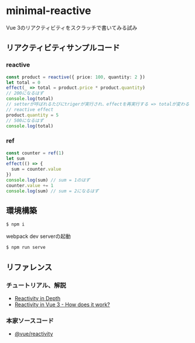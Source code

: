 # minimal-reactive
Vue 3のリアクティビティをスクラッチで書いてみる試み

## リアクティビティサンプルコード
### reactive
```typescript
const product = reactive({ price: 100, quantity: 2 })
let total = 0
effect(_ => total = product.price * product.quantity)
// 200になるはず
console.log(total)
// setterが呼ばれるたびにtrigerが実行され、effectを再実行する => totalが変わる
// reactive effect
product.quantity = 5
// 500になるはず
console.log(total)
```

### ref
```typescript
const counter = ref(1)
let sum
effect(() => {
  sum = counter.value
})
console.log(sum) // sum = 1のはず
counter.value += 1
console.log(sum) // sum = 2になるはず
```

## 環境構築
```bash
$ npm i
```

webpack dev serverの起動
```bash
$ npm run serve
```

## リファレンス
### チュートリアル、解説
- [Reactivity in Depth](https://vuejs.org//guide/extras/reactivity-in-depth.html#how-reactivity-works-in-vue)
- [Reactivity in Vue 3 - How does it work?](https://www.youtube.com/watch?v=NZfNS4sJ8CI)

### 本家ソースコード
- [@vue/reactivity](https://github.com/vuejs/core/tree/main/packages/reactivity)
